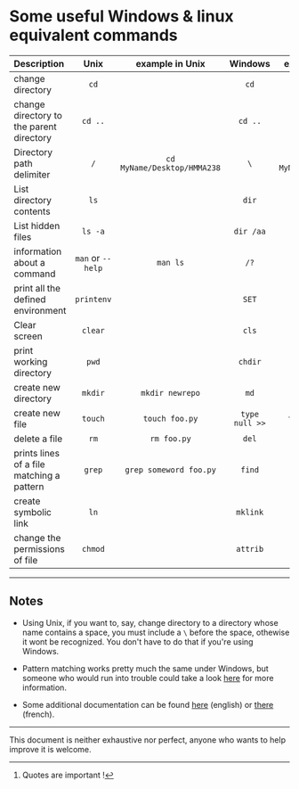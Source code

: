 # Some useful Windows & linux equivalent commands


| **Description**  | Unix       | example in Unix | Windows | example in Windows |
| :--------------- |:------------:| :-------------:|:------:|:-------:|
| change directory  |   `cd`         |                | `cd`       |      |
| change directory to the parent directory |   `cd ..`      |                | `cd ..`    |      |
| Directory path delimiter  |   `/`          | `cd MyName/Desktop/HMMA238`  | `\` |  `cd MyName\Desktop\HMMA238`    |
| List directory contents  | `ls`           |                | `dir`      |      |
| List hidden files  | `ls -a`           |                | `dir /aa`    |      |
| information about a command | `man` or `--help` |    `man ls`        | `/?` | `dir /?`  |
| print all the defined environment | `printenv`     |                | `SET`      |      |
| Clear screen  | `clear`        |                | `cls`      |      |
| print working directory | `pwd`          |                | `chdir`    |      |
| create new directory  |  `mkdir`       | `mkdir newrepo`  | `md`       | `md newrepo` |
| create new file  | `touch`        |  `touch foo.py`  | `type null >>` | `type nul >> foo.py`     |
| delete a file    | `rm`           |    `rm foo.py`   | `del`      | `del foo.py` |
| prints lines of a file matching a pattern | `grep`         |    `grep someword foo.py`   | `find` | `find "someword" foo.py`[^1] |
| create symbolic link | `ln`         |        | `mklink` |          |
| change the permissions of file | `chmod`         |        | `attrib` |         |


[^1]: Quotes are important !


***
## Notes

- Using Unix, if you want to, say, change directory to a directory whose name contains a space, you must include a `\` before the space, othewise it wont be recognized. You don't have to do that if you're using Windows.

- Pattern matching works pretty much the same under Windows, but someone who would run into trouble could take a look [here](https://docs.microsoft.com/en-us/windows-server/networking/technologies/nps/nps-crp-reg-expressions) for more information.

- Some additional documentation can be found [here](http://www.yolinux.com/TUTORIALS/unix_for_dos_users.html) (english) or [there](http://archive.download.redhat.com/pub/redhat/linux/7.1/it/doc/RH-DOCS/fr/rhl-gsg-fr-7.1/ch-doslinux.html) (french).


***

This document is neither exhaustive nor perfect, anyone who wants to help improve it is welcome. 


